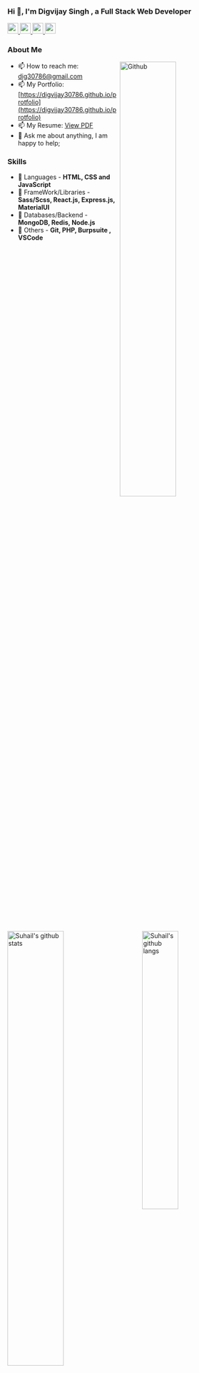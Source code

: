 ### Hi 👋, I'm Digvijay Singh , a Full Stack Web Developer 

<a href='https://www.linkedin.com/in/suhail-malik/' target='_blank'>
<img src='https://cdn.jsdelivr.net/npm/simple-icons@v3.12.1/icons/linkedin.svg' width='24px' />
</a>
<a href='https://twitter.com/maliksuhail07' target='_blank'>
<img src='https://cdn.jsdelivr.net/npm/simple-icons@v3.12.1/icons/twitter.svg' width='24px' />
</a>
<a href='https://github.com/suhailmalik07' target='_blank'>
<img src='https://cdn.jsdelivr.net/npm/simple-icons@v3.12.1/icons/github.svg' width='24px' />
</a>
<a href='https://medium.com/@suhailmalik8057' target='_blank'>
<img src='https://cdn.jsdelivr.net/npm/simple-icons@v3.12.1/icons/medium.svg' width='24px' />
</a>

### About Me
<!-- Currently, I'm learning MERN Stack Development at [masai school](https://www.masaischool.com/). -->

<img width="50%" align="right" alt="Github" src="https://raw.githubusercontent.com/onimur/.github/master/.resources/git-header.svg" />

<!-- - 🔭 I’m looking for job. -->
- 📫 How to reach me: dig30786@gmail.com
- 📫 My Portfolio: [https://digvijay30786.github.io/protfolio](https://digvijay30786.github.io/protfolio)
- 📫 My Resume: [View PDF](https://drive.google.com/file/d/1ODh_GiHsoWXPllmcHgeiY0lv_SB_JvTO/view?usp=sharing)
- 💬 Ask me about anything, I am happy to help;

### Skills
- 🚀 Languages - **HTML, CSS and JavaScript**
- 🚀 FrameWork/Libraries - **Sass/Scss, React.js, Express.js, MaterialUI**
- 🚀 Databases/Backend - **MongoDB, Redis, Node.js**
- 🚀 Others - **Git, PHP, Burpsuite , VSCode**



<img alt="Suhail's github stats" align="left" width="50%" src="https://github-readme-stats.vercel.app/api?username=digvijay30786&show_icons=true&hide_border=true" />


<img alt="Suhail's github langs" align="right" width="40%" src="https://github-readme-stats.vercel.app/api/top-langs/?username=digvijay30786&exclude_repo=Instagram-Follower-Analysis&langs_count=10&layout=compact&hide_border=true" />
